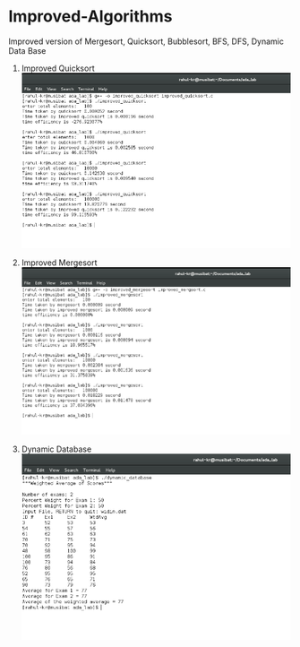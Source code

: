 # Improved-Algorithms
Improved version of Mergesort, Quicksort, Bubblesort, BFS, DFS, Dynamic Data Base

1. Improved Quicksort
![alt text](https://github.com/rahul10-pu/Improved-Algorithms/blob/master/improved_quicksort.png "Description goes here")

2. Improved Mergesort
![alt text](https://github.com/rahul10-pu/Improved-Algorithms/blob/master/improved_mergesort.png "Description goes here")

3. Dynamic Database
![alt text](https://github.com/rahul10-pu/Improved-Algorithms/blob/master/dynamic_database.png "Description goes here")

